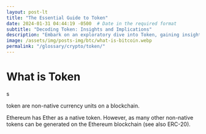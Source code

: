 ```yaml
---
layout: post-lt
title: "The Essential Guide to Token"
date: 2024-01-31 04:44:19 -0500  # Date in the required format
subtitle: "Decoding Token: Insights and Implications"
description: "Embark on an exploratory dive into Token, gaining insights into its operational mechanisms and its significance in the broader context of digital currencies."
image: /assets/img/posts-img/btc/what-is-bitcoin.webp
permalink: "/glossary/crypto/token/"
---
```

<h1>What is Token</h1>s
<p> token are non-native currency units on a blockchain. </p> <p> Ethereum has Ether as a native token. However, as many other non-native tokens can be generated on the Ethereum blockchain (see also ERC-20). </p>
